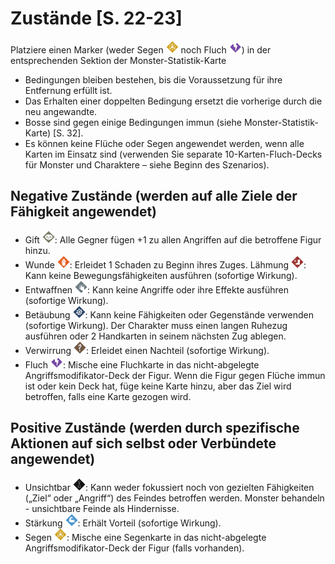 # Zustände [S. 22-23]

Platziere einen Marker (weder Segen <img src="./assets/images/condition_bless.jpg" width="20" height="20" alt="Segen" /> noch Fluch <img src="./assets/images/condition_curse.jpg" width="20" height="20" alt="Fluch" />) in der entsprechenden Sektion der Monster-Statistik-Karte
- Bedingungen bleiben bestehen, bis die Voraussetzung für ihre Entfernung erfüllt ist.
- Das Erhalten einer doppelten Bedingung ersetzt die vorherige durch die neu angewandte.
- Bosse sind gegen einige Bedingungen immun (siehe Monster-Statistik-Karte)
[S. 32].
- Es können keine Flüche oder Segen angewendet werden, wenn alle Karten im Einsatz sind (verwenden Sie separate 10-Karten-Fluch-Decks für Monster und Charaktere – siehe Beginn des Szenarios).

## Negative Zustände (werden auf alle Ziele der Fähigkeit angewendet)

- Gift <img src="./assets/images/condition_poison.jpg" width="20" height="20" alt="Gift" />: Alle Gegner fügen +1 zu allen Angriffen auf die betroffene Figur hinzu.
- Wunde <img src="./assets/images/condition_wound.jpg" width="20" height="20" alt="Wunde" />: Erleidet 1 Schaden zu Beginn ihres Zuges.
Lähmung <img src="./assets/images/condition_immobilize.jpg" width="20" height="20" alt="Lähmung" />: Kann keine Bewegungsfähigkeiten ausführen (sofortige Wirkung).
- Entwaffnen <img src="./assets/images/condition_disarm.jpg" width="20" height="20" alt="Entwaffnen" />: Kann keine Angriffe oder ihre Effekte ausführen (sofortige Wirkung).
- Betäubung <img src="./assets/images/condition_stun.jpg" width="20" height="20" alt="Betäubung" />: Kann keine Fähigkeiten oder Gegenstände verwenden (sofortige Wirkung). Der Charakter muss einen langen Ruhezug ausführen oder 2 Handkarten in seinem nächsten Zug ablegen.
- Verwirrung <img src="./assets/images/condition_muddle.jpg" width="20" height="20" alt="Verwirrung" />: Erleidet einen Nachteil (sofortige Wirkung).
- Fluch <img src="./assets/images/condition_curse.jpg" width="20" height="20" alt="Fluch" />: Mische eine Fluchkarte in das nicht-abgelegte Angriffsmodifikator-Deck der Figur. Wenn die Figur gegen Flüche immun ist oder kein Deck hat, füge keine Karte hinzu, aber das Ziel wird betroffen, falls eine Karte gezogen wird.

## Positive Zustände (werden durch spezifische Aktionen auf sich selbst oder Verbündete angewendet)

- Unsichtbar <img src="./assets/images/condition_invisible.jpg" width="20" height="20" alt="Gift" />: Kann weder fokussiert noch von gezielten Fähigkeiten („Ziel“ oder „Angriff“) des Feindes betroffen werden. Monster behandeln - unsichtbare Feinde als Hindernisse.
- Stärkung <img src="./assets/images/condition_strengthen.jpg" width="20" height="20" alt="Stärkung" />: Erhält Vorteil (sofortige Wirkung).
- Segen <img src="./assets/images/condition_bless.jpg" width="20" height="20" alt="Segen" />: Mische eine Segenkarte in das nicht-abgelegte Angriffsmodifikator-Deck der Figur (falls vorhanden).
